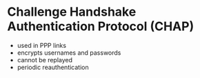 # Challenge Handshake Authentication Protocol (CHAP)
  - used in PPP links
  - encrypts usernames and passwords
  - cannot be replayed
  - periodic reauthentication
